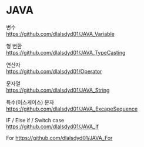# JAVA  
  
  
변수  
https://github.com/dlalsdyd01/JAVA_Variable  

형 변환  
https://github.com/dlalsdyd01/JAVA_TypeCasting  

연산자  
https://github.com/dlalsdyd01/Operator  

문자열  
https://github.com/dlalsdyd01/JAVA_String  
  
특수(이스케이스) 문자  
https://github.com/dlalsdyd01/JAVA_ExcapeSequence  

IF / Else if / Switch case  
https://github.com/dlalsdyd01/JAVA_If  

For
https://github.com/dlalsdyd01/JAVA_For  
